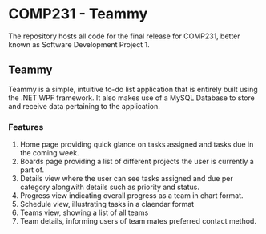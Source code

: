 # COMP231 - Teammy
The repository hosts all code for the final release for COMP231, better known as Software Development Project 1.
## Teammy
Teammy is a simple, intuitive to-do list application that is entirely built using the .NET WPF framework. It also makes 
use of a MySQL Database to store and receive data pertaining to the application.

### Features
1. Home page providing quick glance on tasks assigned and tasks due in the coming week.
2. Boards page providing a list of different projects the user is currently a part of.
3. Details view where the user can see tasks assigned and due per category alongwith details such as priority and status.
4. Progress view indicating overall progress as a team in chart format.
5. Schedule view, illustrating tasks in a claendar format
6. Teams view, showing a list of all teams
7. Team details, informing users of team mates preferred contact method.
